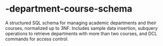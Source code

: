 # -department-course-schema
A structured SQL schema for managing academic departments and their courses, normalized up to 3NF. Includes sample data insertion, subquery operations to retrieve departments with more than two courses, and DCL commands for access control.

